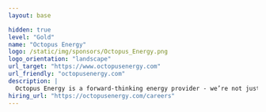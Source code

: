 ```yaml
---
layout: base

hidden: true
level: "Gold"
name: "Octopus Energy"
logo: /static/img/sponsors/Octopus_Energy.png
logo_orientation: "landscape"
url_target: "https://www.octopusenergy.com"
url_friendly: "octopusenergy.com"
description: |
  Octopus Energy is a forward-thinking energy provider - we’re not just thinking about our needs today, but generations ahead. We’re reinventing the way customers interact with energy so that they know when the best times are to use energy, and when the grid is supplied by renewable sources. Our motivation is to address climate change, to protect the planet and all those who live on it.
hiring_url: "https://octopusenergy.com/careers"
---
```


